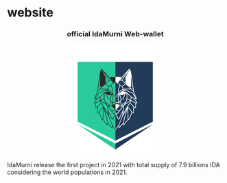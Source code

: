 # website
<h3 align="center">official IdaMurni Web-wallet</h3>

<p align="center">
  <img src="https://github.com/IdaMurni/website/blob/main/src/assets/img/ida_murni_master.png" width="200"/>
</p>

IdaMurni release the first project in 2021 with total supply of 7.9 billions IDA considering the world populations in 2021.
